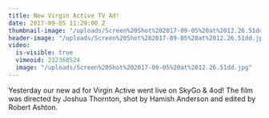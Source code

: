 ```yaml
---
title: New Virgin Active TV Ad!
date: 2017-09-05 11:29:00 Z
thumbnail-image: "/uploads/Screen%20Shot%202017-09-05%20at%2012.26.51dd.jpg"
header-image: "/uploads/Screen%20Shot%202017-09-05%20at%2012.26.51dd.jpg"
video:
  is-visible: true
  vimeoid: 232368524
  image: "/uploads/Screen%20Shot%202017-09-05%20at%2012.26.51dd.jpg"
---
```


Yesterday our new ad for Virgin Active went live on SkyGo & 4od! The film was directed by Joshua Thornton, shot by Hamish Anderson and edited by Robert Ashton. 